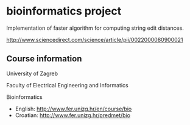 # bioinformatics project

Implementation of faster algorithm for computing string edit distances.

http://www.sciencedirect.com/science/article/pii/0022000080900021

Course information
------------------
University of Zagreb

Faculty of Electrical Engineering and Informatics

Bioinformatics

* English: http://www.fer.unizg.hr/en/course/bio
* Croatian: http://www.fer.unizg.hr/predmet/bio